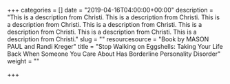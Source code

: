+++
categories = []
date = "2019-04-16T04:00:00+00:00"
description = "This is a description from Christi. This is a description from Christi. This is a description from Christi. This is a description from Christi. This is a description from Christi. This is a description from Christi. This is a description from Christi."
slug = ""
resourcesource = "Book by MASON PAUL and Randi Kreger"
title = "Stop Walking on Eggshells: Taking Your Life Back When Someone You Care About Has Borderline Personality Disorder"
weight = ""

+++